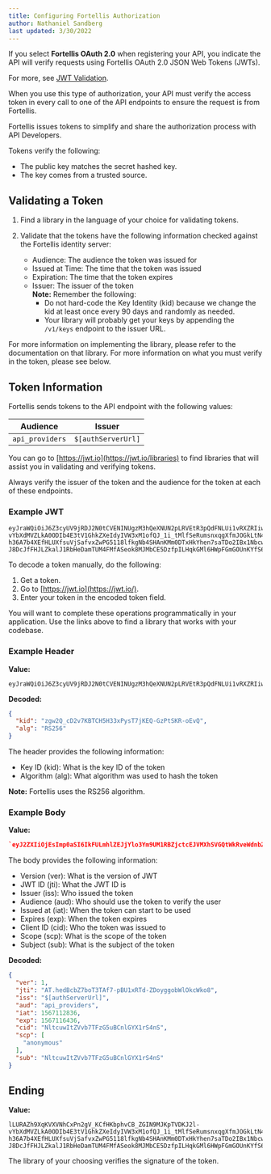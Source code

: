```yaml
---
title: Configuring Fortellis Authorization
author: Nathaniel Sandberg
last updated: 3/30/2022
---
```


If you select **Fortellis OAuth 2.0** when registering your API, you indicate the API will verify requests using Fortellis OAuth 2.0 JSON Web Tokens (JWTs).

For more, see [JWT Validation](/docs/tutorials/api-toolbox/verifying-JSON-tokens).

When you use this type of authorization, your API must verify the access token in every call to one of the API endpoints to ensure the request is from Fortellis.

Fortellis issues tokens to simplify and share the authorization process with API Developers.

Tokens verify the following:

* The public key matches the secret hashed key.
* The key comes from a trusted source.

## Validating a Token

1. Find a library in the language of your choice for validating tokens.
1. Validate that the tokens have the following information checked against the Fortellis identity server:

    * Audience: The audience the token was issued for
    * Issued at Time: The time that the token was issued  
    * Expiration: The time that the token expires  
    * Issuer: The issuer of the token  
        **Note:** Remember the following:  
        * Do not hard-code the Key Identity (kid)
        because we change the kid at least once every 90 days and randomly as needed.
        * Your library will probably get your keys by appending the `/v1/keys` endpoint to the issuer URL.

For more information on implementing the library, please refer to the documentation on that library.
For more information on what you must verify in the token, please see below.

## Token Information

Fortellis sends tokens to the API endpoint with the following values:

|Audience|Issuer|
|--|--|
|`api_providers`|`$[authServerUrl]`|

You can go to [https://jwt.io](https://jwt.io/libraries) to find libraries
that will assist you in validating and verifying tokens.

Always verify the issuer of the token and the audience for the token at each of these endpoints.

### Example JWT

```text
eyJraWQiOiJ6Z3cyUV9jRDJ2N0tCVENINUgzM3hQeXNUN2pLRVEtR3pQdFNLUi1vRXZRIiwiYWxnIjoiUlMyNTYifQ.eyJ2ZXIiOjEsImp0aSI6IkFULmhlZEJjYlo3Ym9UM1RBZjctcEJVMXhSVGQtWkRveWdnb2JXbE9rY1drbzgiLCJpc3MiOiJodHRwczovL2lkZW50aXR5LWRldi5mb3J0ZWxsaXMuaW8vb2F1dGgyL2F1czFuaTVpOW45V2t6Y1lhMnA3IiwiYXVkIjoiYXBpX3Byb3ZpZGVycyIsImlhdCI6MTU2NzExMjgzNiwiZXhwIjoxNTY3MTE2NDM2LCJjaWQiOiJObHRjdXdJdFpWdmI3VEZ6RzV1QkNubEdZWDFyUzRuUyIsInNjcCI6WyJhbm9ueW1vdXMiXSwic3ViIjoiTmx0Y3V3SXRaVnZiN1RGekc1dUJDbmxHWVgxclM0blMifQ.lLURAZh9XqKVXVNhCxPn2gV_KCfHKbphvCB_ZGIN9MJKpTVDKJ2l-vYbXdMVZLkA0ODIb4E3tV1GhkZXeIdyIVW3xM1ofQJ_1i_tMlfSeRumsnxqgXfmJOGkLtN4DNOmARsD3cHJJD_EIe_VHC1rWdGLrcQTmnyI4-h36A7b4XEfHLUXfsuVjSafvxZwPG5118lfkgNb4SHAnKMm0DTxHkYhen7saTDo2IBx1Nbcw3VtLpanJN-J8DcJfFHJLZkalJ1RbHeDamTUM4FMfASeok8MJMbCE5DzfpILHqkGMl6HWpFGmGOUnKYfS6A2wZxsbqqQ9k7kKlWLiZRBydYp9w
```

To decode a token manually, do the following:

1. Get a token.
1. Go to [https://jwt.io](https://jwt.io/).
1. Enter your token in the encoded token field.  

You will want to complete these operations programmatically in your application.
Use the links above to find a library that works with your codebase.

### Example Header

**Value:**  

```text
eyJraWQiOiJ6Z3cyUV9jRDJ2N0tCVENINUgzM3hQeXNUN2pLRVEtR3pQdFNLUi1vRXZRIiwiYWxnIjoiUlMyNTYifQ
```

**Decoded:**  

```json
{
  "kid": "zgw2Q_cD2v7KBTCH5H33xPysT7jKEQ-GzPtSKR-oEvQ",
  "alg": "RS256"
}
```

The header provides the following information:

* Key ID (kid): What is the key ID of the token
* Algorithm (alg): What algorithm was used to hash the token

**Note:** Fortellis uses the RS256 algorithm.

### Example Body

**Value:**  

```json
`eyJ2ZXIiOjEsImp0aSI6IkFULmhlZEJjYlo3Ym9UM1RBZjctcEJVMXhSVGQtWkRveWdnb2JXbE9rY1drbzgiLCJpc3MiOiJodHRwczovL2lkZW50aXR5LWRldi5mb3J0ZWxsaXMuaW8vb2F1dGgyL2F1czFuaTVpOW45V2t6Y1lhMnA3IiwiYXVkIjoiYXBpX3Byb3ZpZGVycyIsImlhdCI6MTU2NzExMjgzNiwiZXhwIjoxNTY3MTE2NDM2LCJjaWQiOiJObHRjdXdJdFpWdmI3VEZ6RzV1QkNubEdZWDFyUzRuUyIsInNjcCI6WyJhbm9ueW1vdXMiXSwic3ViIjoiTmx0Y3V3SXRaVnZiN1RGekc1dUJDbmxHWVgxclM0blMifQ
```

The body provides the following information:  

* Version (ver): What is the version of JWT
* JWT ID (jti): What the JWT ID is
* Issuer (iss): Who issued the token
* Audience (aud): Who should use the token to verify the user
* Issued at (iat): When the token can start to be used
* Expires (exp): When the token expires
* Client ID (cid): Who the token was issued to
* Scope (scp): What is the scope of the token
* Subject (sub): What is the subject of the token

**Decoded:**  

```json
{
  "ver": 1,
  "jti": "AT.hedBcbZ7boT3TAf7-pBU1xRTd-ZDoyggobWlOkcWko8",
  "iss": "$[authServerUrl]",
  "aud": "api_providers",
  "iat": 1567112836,
  "exp": 1567116436,
  "cid": "NltcuwItZVvb7TFzG5uBCnlGYX1rS4nS",
  "scp": [
    "anonymous"
  ],
  "sub": "NltcuwItZVvb7TFzG5uBCnlGYX1rS4nS"
}
```

## Ending

**Value:**  

```text
lLURAZh9XqKVXVNhCxPn2gV_KCfHKbphvCB_ZGIN9MJKpTVDKJ2l-vYbXdMVZLkA0ODIb4E3tV1GhkZXeIdyIVW3xM1ofQJ_1i_tMlfSeRumsnxqgXfmJOGkLtN4DNOmARsD3cHJJD_EIe_VHC1rWdGLrcQTmnyI4-h36A7b4XEfHLUXfsuVjSafvxZwPG5118lfkgNb4SHAnKMm0DTxHkYhen7saTDo2IBx1Nbcw3VtLpanJN-J8DcJfFHJLZkalJ1RbHeDamTUM4FMfASeok8MJMbCE5DzfpILHqkGMl6HWpFGmGOUnKYfS6A2wZxsbqqQ9k7kKlWLiZRBydYp9w
```

The library of your choosing verifies the signature of the token.
